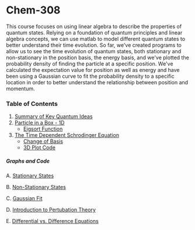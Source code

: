 # Chem-308
This course focuses on using linear algebra to describe the properties of quantum states. Relying on a foundation of quantum principles and linear algebra concepts, we can use matlab to model different quantum states to better understand their time evolution. So far, we've created programs to allow us to see the time evolution of quantum states, both stationary and non-stationary in the position basis, the energy basis, and we've plotted the probability density of finding the particle at a specific position. We've calculated the expectation value for position as well as energy and have been using a Gaussian curve to fit the probability density to a specific location in order to better understand the relationship between position and momentum. 

### Table of Contents

1. [Summary of Key Quantum Ideas](/Background.md)
2. [Particle in a Box - 1D](/PIBfix.md)
    - [Eigsort Function](/Eigsort.md)
3. [The Time Dependent Schrodinger Equation](/TDSE.md)
    - [Change of Basis](/Basis.md)
    - [3D Plot Code](/plot3d.md)    

##### Graphs and Code
A. [Stationary States](/TDSEmatlab.md)

B. [Non-Stationary States](/nonstat.md)

C. [Gaussian Fit](/gaussian.md)

D. [Introduction to Pertubation Theory](/perturb.md)

E. [Differential vs. Difference Equations](/diff.md)

